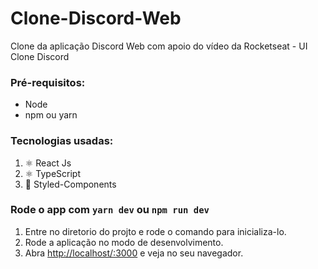 # Clone-Discord-Web

Clone da aplicação Discord Web com apoio do vídeo da Rocketseat - UI Clone Discord

### Pré-requisitos:
  * Node
  * npm ou yarn

### Tecnologias usadas:
1. ⚛️ React Js<br />
2. ⚛️ TypeScript<br />
3. 💅 Styled-Components<br />

### Rode o app com `yarn dev` ou `npm run dev`

1. Entre no diretorio do projto e rode o comando para inicializa-lo.<br />
2. Rode a aplicação no modo de desenvolvimento.<br />
3. Abra [http://localhost/:3000](http//localhost:3000) e veja no seu navegador.
